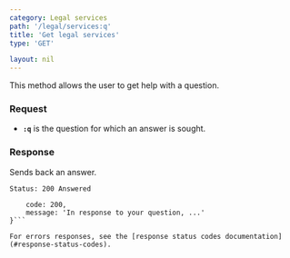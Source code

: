 ```yaml
---
category: Legal services
path: '/legal/services:q'
title: 'Get legal services'
type: 'GET'

layout: nil
---
```


This method allows the user to get help with a question.

### Request

* **`:q`** is the question for which an answer is sought.

### Response

Sends back an answer.

```Status: 200 Answered```
```{
    code: 200,
    message: 'In response to your question, ...'
}```

For errors responses, see the [response status codes documentation](#response-status-codes).
